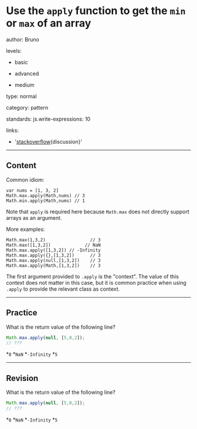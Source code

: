 # Use the `apply` function to get the `min` or `max` of an array
author: Bruno

levels:

  - basic

  - advanced

  - medium

type: normal

category: pattern

standards:
  js.write-expressions: 10

links:

  - '[stackoverflow](http://stackoverflow.com/questions/21255138){discussion}'

---
## Content

Common idiom:

```
var nums = [1, 3, 2]
Math.max.apply(Math,nums) // 3
Math.min.apply(Math,nums) // 1
```

Note that `apply` is required here because `Math.max` does not directly support arrays as an argument.

More examples:

```
Math.max(1,3,2)                 // 3
Math.max([1,3,2])             // NaN
Math.max.apply([1,3,2]) // -Infinity
Math.max.apply({},[1,3,2])      // 3
Math.max.apply(null,[1,3,2])    // 3
Math.max.apply(Math,[1,3,2])    // 3

```

The first argument provided to `.apply` is the "context". The value of this context does not matter in this case, but it is common practice when using `.apply`
to provide the relevant class as context.

---
## Practice

What is the return value of the following line?
```javascript
Math.max.apply(null, [5,8,2]);
// ???
```

*`8`
*`NaN`
*`-Infinity`
*`5`

---
## Revision

What is the return value of the following line?
```javascript
Math.max.apply(null, [5,8,2]);
// ???
```

*`8`
*`NaN`
*`-Infinity`
*`5`
